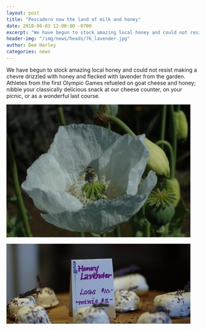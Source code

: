```yaml
---
layout: post
title: "Pescadero now the land of milk and honey"
date: 2010-06-03 12:00:00 -0700
excerpt: "We have begun to stock amazing local honey and could not resist making a chevre drizzled with honey ..."
header-img: "/img/news/heads/76_lavender.jpg"
author: Dee Harley
categories: news
---
```

We have begun to stock amazing local honey and could not resist making
a chevre drizzled with honey and flecked with lavender from the
garden. Athletes from the first Olympic Games refueled on goat cheese
and honey; nibble your classically delicious snack at our cheese
counter, on your picnic, or as a wonderful last course.

![image](/img/news/76_beeonpoppy.jpg)

![image](/img/news/76_honeylavcheese.jpg)

